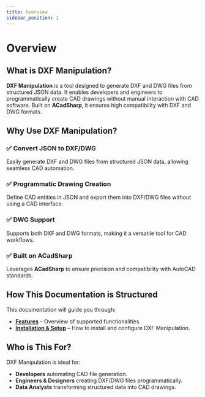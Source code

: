 ```yaml
---
title: Overview
sidebar_position: 1
---
```


# Overview

## What is DXF Manipulation?

**DXF Manipulation** is a tool designed to generate DXF and DWG files from structured JSON data. It enables developers and engineers to programmatically create CAD drawings without manual interaction with CAD software. Built on **ACadSharp**, it ensures high compatibility with DXF and DWG formats.

## Why Use DXF Manipulation?

### ✅ **Convert JSON to DXF/DWG**

Easily generate DXF and DWG files from structured JSON data, allowing seamless CAD automation.

### ✅ **Programmatic Drawing Creation**

Define CAD entities in JSON and export them into DXF/DWG files without using a CAD interface.

### ✅ **DWG Support**

Supports both DXF and DWG formats, making it a versatile tool for CAD workflows.

### ✅ **Built on ACadSharp**

Leverages **ACadSharp** to ensure precision and compatibility with AutoCAD standards.

## How This Documentation is Structured

This documentation will guide you through:

- **[Features](features.md)** – Overview of supported functionalities.
- **[Installation & Setup](installation.md)** – How to install and configure DXF Manipulation.

## Who is This For?

DXF Manipulation is ideal for:

- **Developers** automating CAD file generation.
- **Engineers & Designers** creating DXF/DWG files programmatically.
- **Data Analysts** transforming structured data into CAD drawings.
